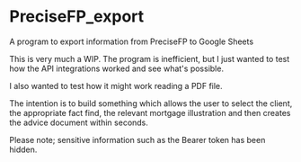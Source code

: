 # PreciseFP_export
A program to export information from PreciseFP to Google Sheets

This is very much a WIP. The program is inefficient, but I just wanted to test how the API integrations worked and see what's possible.

I also wanted to test how it might work reading a PDF file.

The intention is to build something which allows the user to select the client, the appropriate fact find, the relevant mortgage illustration and then creates the advice document within seconds.

Please note; sensitive information such as the Bearer token has been hidden.
